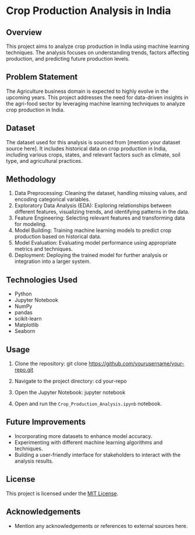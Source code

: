 # Crop Production Analysis in India

## Overview
This project aims to analyze crop production in India using machine learning techniques. The analysis focuses on understanding trends, factors affecting production, and predicting future production levels. 

## Problem Statement
The Agriculture business domain is expected to highly evolve in the upcoming years. This project addresses the need for data-driven insights in the agri-food sector by leveraging machine learning techniques to analyze crop production in India.

## Dataset
The dataset used for this analysis is sourced from [mention your dataset source here]. It includes historical data on crop production in India, including various crops, states, and relevant factors such as climate, soil type, and agricultural practices.

## Methodology
1. Data Preprocessing: Cleaning the dataset, handling missing values, and encoding categorical variables.
2. Exploratory Data Analysis (EDA): Exploring relationships between different features, visualizing trends, and identifying patterns in the data.
3. Feature Engineering: Selecting relevant features and transforming data for modeling.
4. Model Building: Training machine learning models to predict crop production based on historical data.
5. Model Evaluation: Evaluating model performance using appropriate metrics and techniques.
6. Deployment: Deploying the trained model for further analysis or integration into a larger system.

## Technologies Used
- Python
- Jupyter Notebook
- NumPy
- pandas
- scikit-learn
- Matplotlib
- Seaborn

## Usage
1. Clone the repository:
git clone https://github.com/yourusername/your-repo.git


2. Navigate to the project directory:
cd your-repo


3. Open the Jupyter Notebook:
jupyter notebook


4. Open and run the `Crop_Production_Analysis.ipynb` notebook.

## Future Improvements
- Incorporating more datasets to enhance model accuracy.
- Experimenting with different machine learning algorithms and techniques.
- Building a user-friendly interface for stakeholders to interact with the analysis results.


## License
This project is licensed under the [MIT License](LICENSE).

## Acknowledgements
- Mention any acknowledgements or references to external sources here.
